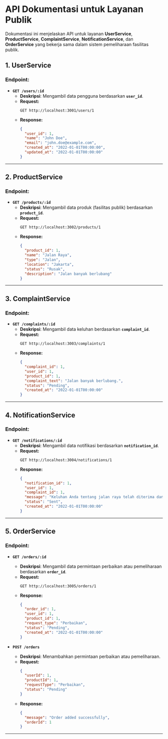 # API Dokumentasi untuk Layanan Publik

Dokumentasi ini menjelaskan API untuk layanan **UserService**, **ProductService**, **ComplaintService**, **NotificationService**, dan **OrderService** yang bekerja sama dalam sistem pemeliharaan fasilitas publik.

## **1. UserService**

### **Endpoint:**

- **`GET /users/:id`**
  - **Deskripsi**: Mengambil data pengguna berdasarkan **`user_id`**.
  - **Request:**
    ```http
    GET http://localhost:3001/users/1
    ```
  - **Response:**
    ```json
    {
      "user_id": 1,
      "name": "John Doe",
      "email": "john.doe@example.com",
      "created_at": "2022-01-01T00:00:00",
      "updated_at": "2022-01-01T00:00:00"
    }
    ```

---

## **2. ProductService**

### **Endpoint:**

- **`GET /products/:id`**
  - **Deskripsi**: Mengambil data produk (fasilitas publik) berdasarkan **`product_id`**.
  - **Request:**
    ```http
    GET http://localhost:3002/products/1
    ```
  - **Response:**
    ```json
    {
      "product_id": 1,
      "name": "Jalan Raya",
      "type": "Jalan",
      "location": "Jakarta",
      "status": "Rusak",
      "description": "Jalan banyak berlubang"
    }
    ```

---

## **3. ComplaintService**

### **Endpoint:**

- **`GET /complaints/:id`**
  - **Deskripsi**: Mengambil data keluhan berdasarkan **`complaint_id`**.
  - **Request:**
    ```http
    GET http://localhost:3003/complaints/1
    ```
  - **Response:**
    ```json
    {
      "complaint_id": 1,
      "user_id": 1,
      "product_id": 1,
      "complaint_text": "Jalan banyak berlubang.",
      "status": "Pending",
      "created_at": "2022-01-01T00:00:00"
    }
    ```

---

## **4. NotificationService**

### **Endpoint:**

- **`GET /notifications/:id`**
  - **Deskripsi**: Mengambil data notifikasi berdasarkan **`notification_id`**.
  - **Request:**
    ```http
    GET http://localhost:3004/notifications/1
    ```
  - **Response:**
    ```json
    {
      "notification_id": 1,
      "user_id": 1,
      "complaint_id": 1,
      "message": "Keluhan Anda tentang jalan raya telah diterima dan sedang diproses.",
      "status": "Sent",
      "created_at": "2022-01-01T00:00:00"
    }
    ```

---

## **5. OrderService**

### **Endpoint:**

- **`GET /orders/:id`**

  - **Deskripsi**: Mengambil data permintaan perbaikan atau pemeliharaan berdasarkan **`order_id`**.
  - **Request:**
    ```http
    GET http://localhost:3005/orders/1
    ```
  - **Response:**
    ```json
    {
      "order_id": 1,
      "user_id": 1,
      "product_id": 1,
      "request_type": "Perbaikan",
      "status": "Pending",
      "created_at": "2022-01-01T00:00:00"
    }
    ```

- **`POST /orders`**
  - **Deskripsi**: Menambahkan permintaan perbaikan atau pemeliharaan.
  - **Request:**
    ```json
    {
      "userId": 1,
      "productId": 1,
      "requestType": "Perbaikan",
      "status": "Pending"
    }
    ```
  - **Response:**
    ```json
    {
      "message": "Order added successfully",
      "orderId": 1
    }
    ```

---
